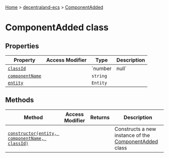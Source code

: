 [Home](./index) &gt; [decentraland-ecs](./decentraland-ecs.md) &gt; [ComponentAdded](./decentraland-ecs.componentadded.md)

# ComponentAdded class

## Properties

|  Property | Access Modifier | Type | Description |
|  --- | --- | --- | --- |
|  [`classId`](./decentraland-ecs.componentadded.classid.md) |  | `number | null` |  |
|  [`componentName`](./decentraland-ecs.componentadded.componentname.md) |  | `string` |  |
|  [`entity`](./decentraland-ecs.componentadded.entity.md) |  | `Entity` |  |

## Methods

|  Method | Access Modifier | Returns | Description |
|  --- | --- | --- | --- |
|  [`constructor(entity, componentName, classId)`](./decentraland-ecs.componentadded.constructor.md) |  |  | Constructs a new instance of the [ComponentAdded](./decentraland-ecs.componentadded.md) class |

